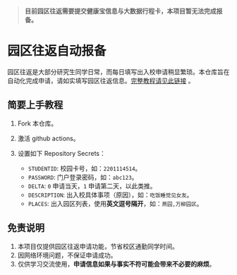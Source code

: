 > **目前园区往返需要提交健康宝信息与大数据行程卡，本项目暂无法完成报备。**

# 园区往返自动报备

园区往返是大部分研究生同学日常，而每日填写出入校申请稍显繁琐。本仓库旨在自动化完成申请，请如实填写园区往返信息。[完整教程请见此链接](https://xiaotianxt.com/posts/informal/pku-simso-free/) 。

## 简要上手教程

1. Fork 本仓库。
2. 激活 github actions。
3. 设置如下 Repository Secrets：

   - `STUDENTID`: 校园卡号，如：`2201114514`。
   - `PASSWORD`: 门户登录密码，如：`abc123`。
   - `DELTA`: `0` 申请当天，`1` 申请第二天，以此类推。
   - `DESCRIPTION`: 出入校具体事项（原因），如：`吃饭睡觉见女友`。
   - `PLACES`: 出入园区列表，使用**英文逗号隔开**，如：`燕园,万柳园区`。

## 免责说明

1. 本项目仅提供园区往返申请功能，节省校区通勤同学时间。
2. 因网络环境问题，不保证申请成功。
3. 仅供学习交流使用，**申请信息如果与事实不符可能会带来不必要的麻烦**。
